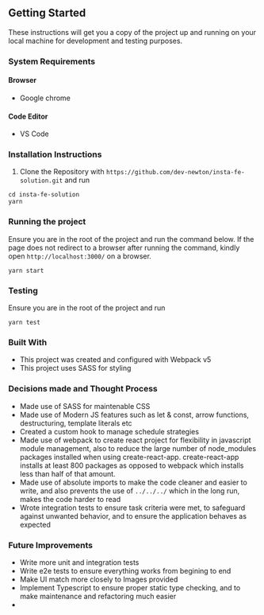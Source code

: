 ## Getting Started

These instructions will get you a copy of the project up and running on your local machine for development and testing purposes. 

### System Requirements
#### Browser
- Google chrome

#### Code Editor
- VS Code

### Installation Instructions

1. Clone the Repository with `https://github.com/dev-newton/insta-fe-solution.git` and run

```
cd insta-fe-solution
yarn
```

### Running the project
Ensure you are in the root of the project and run the command below. If the page does not redirect to a browser after running the command, 
kindly open `http://localhost:3000/` on a browser.
```
yarn start
```

### Testing
Ensure you are in the root of the project and run

```
yarn test 
```

### Built With
- This project was created and configured with Webpack v5
- This project uses SASS for styling

### Decisions made and Thought Process
- Made use of SASS for maintenable CSS
- Made use of Modern JS features such as let & const, arrow functions, destructuring, template literals etc
- Created a custom hook to manage schedule strategies
- Made use of webpack to create react project for flexibility in javascript module management, 
  also to reduce the large number of node_modules packages installed when using create-react-app.
  create-react-app installs at least 800 packages as opposed to webpack which installs less than half of that amount.
- Made use of absolute imports to make the code cleaner and easier to write, and also prevents the use of `../../../` which
  in the long run, makes the code harder to read
- Wrote integration tests to ensure task criteria were met, to safeguard against unwanted behavior, and to ensure the application behaves as expected

### Future Improvements
-  Write more unit and integration tests
-  Write e2e tests to ensure everything works from begining to end
-  Make UI match more closely to Images provided
-  Implement Typescript to ensure proper static type checking, and to make maintenance and refactoring much easier
-  
